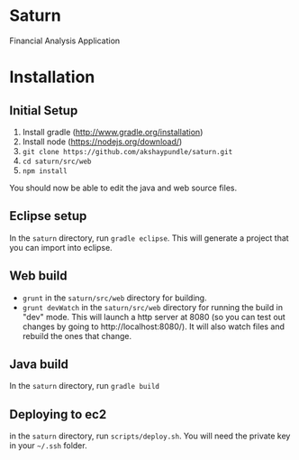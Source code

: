 Saturn
======

Financial Analysis Application


Installation
============

Initial Setup
--------

1. Install gradle (http://www.gradle.org/installation)
2. Install node (https://nodejs.org/download/)
3. ``git clone https://github.com/akshaypundle/saturn.git``
4. ``cd saturn/src/web``
5. ``npm install``

You should now be able to edit the java and web source files. 

Eclipse setup
--------
In the ``saturn`` directory, run ``gradle eclipse``. This will generate a project that you can import into eclipse. 

Web build
------

* ``grunt`` in the ``saturn/src/web`` directory for building.
* ``grunt devWatch`` in the ``saturn/src/web`` directory for running the build in "dev" mode. This will launch a http server at 8080 (so you can test out changes by going to http://localhost:8080/). It will also watch files and rebuild the ones that change.

Java build
------
In the ``saturn`` directory, run ``gradle build``

Deploying to ec2
---------
in the ``saturn`` directory, run ``scripts/deploy.sh``. You will need the private key in your ``~/.ssh`` folder.
